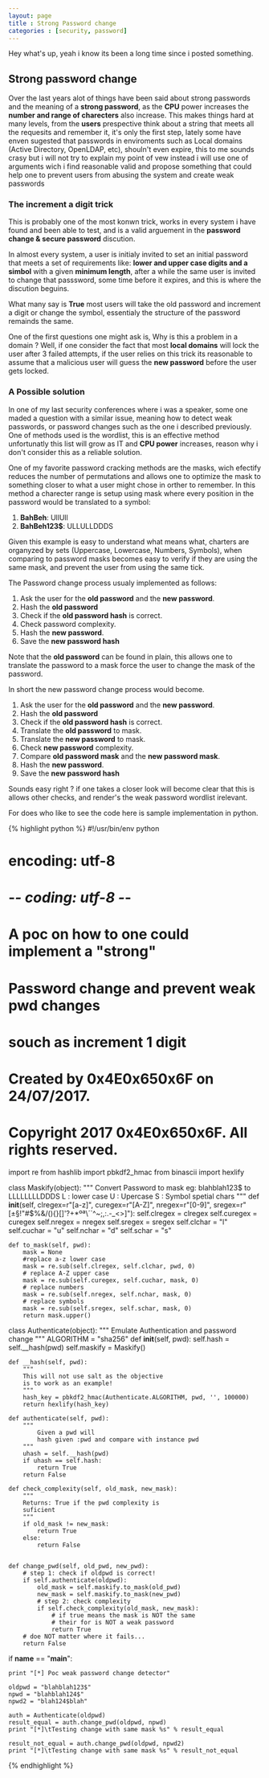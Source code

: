 ```yaml
---
layout: page 
title : Strong Password change
categories : [security, password]
---
```


Hey what's up, yeah i know its been a long time since i posted something.

## Strong password change

Over the last years alot of things have been said about strong passwords and the meaning of a **strong password**, as the **CPU** power increases the **number and range of charecters** also increase. This makes things hard at many levels, from the **users** prespective think about a string that meets all the requesits and remember it, it's only the first step, lately some have enven sugested that passwords in enviroments such as Local domains (Active Directory, OpenLDAP, etc), shouln't even expire, this to me sounds crasy but i will not try to explain my point of vew instead i will use one of arguments wich i find reasonable valid and propose something that could help one to prevent users from abusing the system and create weak passwords


### The increment a digit trick

This is probably one of the most konwn trick, works in every system i have found and been able to test, and is a valid arguement in the **password change & secure password** discution.

In almost every system, a user is initialy invited to set an initial password that meets a set of requirements like: **lower and upper case digits and a simbol** with a given **minimum length**, after a while the same user is invited to change that passsword, some time before it expires, and this is where the discution beguins.

What many say is **True** most users will take the old password and increment a digit or change the symbol, essentialy the structure of the password remainds the same.

One of the first questions one might ask is, Why is this a problem in a domain ?
Well, if one consider the fact that most **local domains** will lock the user after 3 failed attempts, if the user relies on this trick its reasonable to assume that a malicious user will guess the **new password** before the user gets locked.


### A Possible solution

In one of my last security conferences where i was a speaker, some one maded a question with a similar issue, meaning how to detect weak passwords, or password changes such as the one i described previously. One of methods used is the wordlist, this is an effective method unfortunatly this list will grow as IT and **CPU power** increases, reason why i don't consider this as a reliable solution.


One of my favorite password cracking methods are the masks, wich efectify reduces the number of permutations and allows one to optimize the mask to something closer to what a user might chose in orther to remember. In this method a charecter range is setup using mask where every position in the password would be translated to a symbol:

1. **BahBeh**: UllUll
2. **BahBeh123$**: ULLULLDDDS

Given this example is easy to understand what means what, charters are organyzed by sets (Uppercase, Lowercase, Numbers, Symbols), when comparing to password masks becomes easy to verify if they are using the same mask, and prevent the user from using the same tick.


The Password change process usualy implemented as follows:

1. Ask the user for the **old password** and the **new password**.
2. Hash the **old password**
3. Check if the **old password hash** is correct.
4. Check password complexity.
5. Hash the **new password**.
6. Save the **new password hash**

Note that the **old password** can be found in plain, this allows one to translate the password to a mask force the user to change the mask of the password.

In short the new password change process would become.

1. Ask the user for the **old password** and the **new password**.
2. Hash the **old password**
3. Check if the **old password hash** is correct.
4. Translate the **old password** to mask.
5. Translate the **new password** to mask.
6. Check **new password** complexity.
7. Compare **old password mask** and the **new password mask**.
8. Hash the **new password**.
9. Save the **new password hash**
 
Sounds easy right ? if one takes a closer look will become clear that this is allows other checks, and render's the weak password wordlist irelevant.

For does who like to see the code here is sample implementation in python.

{% highlight python %}
#!/usr/bin/env python
# encoding: utf-8
# -*- coding: utf-8 -*-
#
# A poc on how to one could implement a "strong"
# Password change and prevent weak pwd changes 
# souch as increment 1 digit
# Created by 0x4E0x650x6F on 24/07/2017.
# Copyright 2017 0x4E0x650x6F. All rights reserved.

import re
from hashlib import pbkdf2_hmac
from binascii import hexlify


class Maskify(object):
    """
        Convert Password to mask eg:
        blahblah123$ to LLLLLLLLDDDS
        L : lower case
        U : Upercase 
        S : Symbol spetial chars
    """
    def __init__(self, clregex=r"[a-z]", curegex=r"[A-Z]", nregex=r"[0-9]", 
            sregex=r"[±§!\"#$%&/(){}\[\]'?+*ºª\´\`^~;,:\.-_<>]"):
        self.clregex = clregex
        self.curegex = curegex
        self.nregex = nregex
        self.sregex = sregex
        self.clchar = "l"
        self.cuchar = "u"
        self.nchar = "d"
        self.schar = "s"

    def to_mask(self, pwd):
        mask = None
        #replace a-z lower case
        mask = re.sub(self.clregex, self.clchar, pwd, 0)
        # replace A-Z upper case
        mask = re.sub(self.curegex, self.cuchar, mask, 0)
        # replace numbers
        mask = re.sub(self.nregex, self.nchar, mask, 0)
        # replace symbols
        mask = re.sub(self.sregex, self.schar, mask, 0)
        return mask.upper()
        

class Authenticate(object):
    """
    Emulate Authentication and password change
    """
    ALGORITHM = "sha256"
    def __init__(self, pwd):
        self.hash = self.__hash(pwd)
        self.maskify = Maskify()
    
    def __hash(self, pwd):
        """
        This will not use salt as the objective 
        is to work as an example!
        """
        hash_key = pbkdf2_hmac(Authenticate.ALGORITHM, pwd, '', 100000)
        return hexlify(hash_key)
    
    def authenticate(self, pwd):
        """
            Given a pwd will 
            hash given :pwd and compare with instance pwd 
        """
        uhash = self.__hash(pwd)
        if uhash == self.hash:
            return True
        return False
    
    def check_complexity(self, old_mask, new_mask):
        """
        Returns: True if the pwd complexity is 
        suficient
        """
        if old_mask != new_mask:
            return True
        else:
            return False
        

    def change_pwd(self, old_pwd, new_pwd):
        # step 1: check if oldpwd is correct!
        if self.authenticate(oldpwd):
            old_mask = self.maskify.to_mask(old_pwd)
            new_mask = self.maskify.to_mask(new_pwd)
            # step 2: check complexity
            if self.check_complexity(old_mask, new_mask):
                # if true means the mask is NOT the same
                # their for is NOT a weak password
                return True
        # doe NOT matter where it fails...
        return False



if __name__ == "__main__":
    
    print "[*] Poc weak password change detector"
    
    oldpwd = "blahblah123$"
    npwd = "blahblah124$"
    npwd2 = "blah124$blah"
    
    auth = Authenticate(oldpwd)
    result_equal = auth.change_pwd(oldpwd, npwd)
    print "[*]\tTesting change with same mask %s" % result_equal

    result_not_equal = auth.change_pwd(oldpwd, npwd2)
    print "[*]\tTesting change with same mask %s" % result_not_equal
{% endhighlight %}


